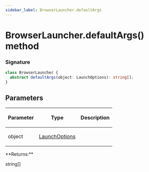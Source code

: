 ```yaml
---
sidebar_label: BrowserLauncher.defaultArgs
---
```


# BrowserLauncher.defaultArgs() method

### Signature

```typescript
class BrowserLauncher {
  abstract defaultArgs(object: LaunchOptions): string[];
}
```

## Parameters

<table><thead><tr><th>

Parameter

</th><th>

Type

</th><th>

Description

</th></tr></thead>
<tbody><tr><td>

object

</td><td>

[LaunchOptions](./puppeteer.launchoptions.md)

</td><td>

</td></tr>
</tbody></table>
**Returns:**

string\[\]
